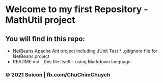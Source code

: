 # Welcome to my first Repository - MathUtil project
## You will find in this repo:
* NetBeans Apache Ant project including JUnit Test
​* .gitignore file for NetBeans project
* README.md - this file itself - using Markdown language

### © 2021 Soicon | fb.com/ChuChimChuych
